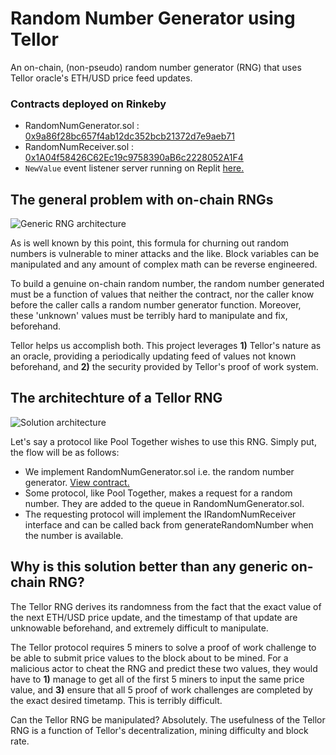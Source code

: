 # Random Number Generator using Tellor
An on-chain, (non-pseudo) random number generator (RNG) that uses Tellor oracle's ETH/USD price feed updates.

### Contracts deployed on Rinkeby
- RandomNumGenerator.sol : [0x9a86f28bc657f4ab12dc352bcb21372d7e9aeb71](https://rinkeby.etherscan.io/address/0x9a86f28bc657f4ab12dc352bcb21372d7e9aeb71)
- RandomNumReceiver.sol : [0x1A04f58426C62Ec19c9758390aB6c2228052A1F4](https://rinkeby.etherscan.io/address/0x1A04f58426C62Ec19c9758390aB6c2228052A1F4)
- `NewValue` event listener server running on Replit [here.](https://TellorRNG.nkrishang.repl.co)
 
## The general problem with on-chain RNGs
![Generic RNG architecture](https://i.ibb.co/Ln66z95/rng-graphic-one.png)

As is well known by this point, this formula for churning out random numbers is vulnerable to miner attacks and the like. Block variables can be manipulated and any amount 
of complex math can be reverse engineered. 

To build a genuine on-chain random number, the random number generated must be a function of values that neither the contract, nor the caller know before the caller calls
a random number generator function. Moreover, these 'unknown' values must be terribly hard to manipulate and fix, beforehand.

Tellor helps us accomplish both. This project leverages **1)** Tellor's nature as an oracle, providing a periodically updating feed of values not known beforehand, and
**2)** the security provided by Tellor's proof of work system.

## The architechture of a Tellor RNG
![Solution architecture](https://i.ibb.co/F3vgjpy/rng-graphic-two.png)

Let's say a protocol like Pool Together wishes to use this RNG. Simply put, the flow will be as follows:

- We implement RandomNumGenerator.sol i.e. the random number generator. [View contract.](https://github.com/nkrishang/Tellor_RNG/blob/master/contracts/RandomNumGenerator.sol)
- Some protocol, like Pool Together, makes a request for a random number. They are added to the queue in RandomNumGenerator.sol.
- The requesting protocol will implement the IRandomNumReceiver interface and can be called back from generateRandomNumber when the number is available.

## Why is this solution better than any generic on-chain RNG?

The Tellor RNG derives its randomness from the fact that the exact value of the next ETH/USD price update, and the timestamp of that update are unknowable beforehand, 
and extremely difficult to manipulate.

The Tellor protocol requires 5 miners to solve a proof of work challenge to be able to submit price values to the block about to be mined. For a malicious actor to cheat the RNG
and predict these two values, they would have to **1)** manage to get all of the first 5 miners to input the same price value, and **3)** ensure that all 5 proof of work
challenges are completed by the exact desired timetamp. This is terribly difficult.

Can the Tellor RNG be manipulated? Absolutely. The usefulness of the Tellor RNG is a function of Tellor's decentralization, mining difficulty and block rate.
